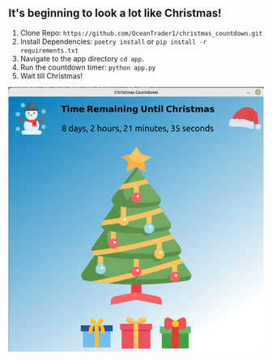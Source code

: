 ## It's beginning to look a lot like Christmas!

1. Clone Repo: `https://github.com/OceanTrader1/christmas_countdown.git`
2. Install Dependencies: `poetry install` or `pip install -r requirements.txt`
3. Navigate to the app directory `cd app`.
4. Run the countdown timer: `python app.py`
5. Wait till Christmas!

![image](./countdown.png)

